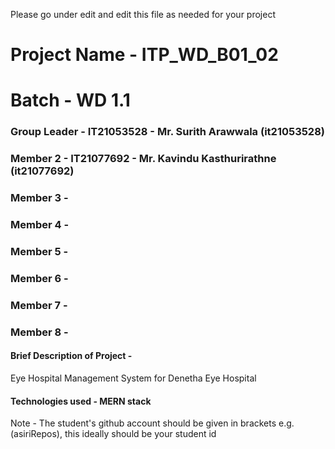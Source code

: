 Please go under edit and edit this file as needed for your project

# Project Name - ITP_WD_B01_02

# Batch - WD 1.1

### Group Leader - IT21053528 - Mr. Surith Arawwala (it21053528)
### Member 2 - IT21077692 - Mr. Kavindu Kasthurirathne (it21077692)
### Member 3 - 
### Member 4 - 
### Member 5 - 
### Member 6 - 
### Member 7 - 
### Member 8 - 

#### Brief Description of Project - 
  Eye Hospital Management System for Denetha Eye Hospital

#### Technologies used - MERN stack
  
Note - The student's github account should be given in brackets e.g. (asiriRepos), this ideally should be your student id 

